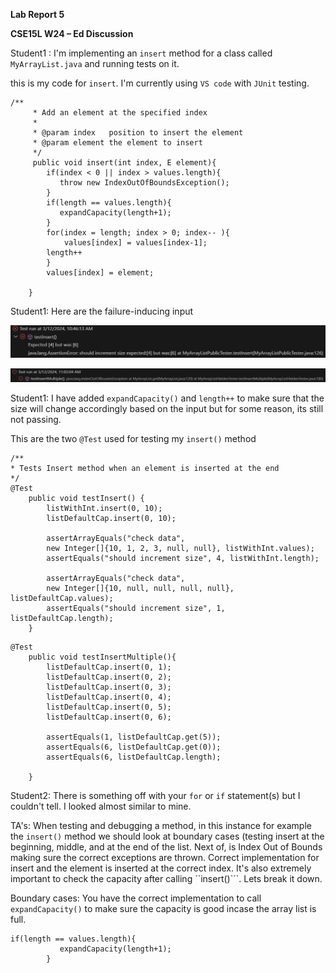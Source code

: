 **Lab Report 5**

**CSE15L W24
–
Ed Discussion**

Student1 : I'm implementing an ```insert``` method for a class called ```MyArrayList.java``` and running tests on it.

this is my code for ```insert```. I'm currently using ```VS code``` with ```JUnit``` testing.

```
/**
     * Add an element at the specified index
     *
     * @param index   position to insert the element
     * @param element the element to insert
     */
     public void insert(int index, E element){
        if(index < 0 || index > values.length){
           throw new IndexOutOfBoundsException(); 
        }
        if(length == values.length){
           expandCapacity(length+1);
        }
        for(index = length; index > 0; index-- ){
            values[index] = values[index-1];
        length++
        }
        values[index] = element;

    }
```

Student1: Here are the failure-inducing input

![Image](lab51.png)

![Image](lab52.png)


Student1: I have added ```expandCapacity()``` and ```length++``` to make sure that the size will change accordingly based on the input but for some reason, its still not passing.

This are the two ```@Test``` used for testing my ```insert()``` method

```
/**
* Tests Insert method when an element is inserted at the end
*/
@Test
    public void testInsert() {
        listWithInt.insert(0, 10);
        listDefaultCap.insert(0, 10);

        assertArrayEquals("check data", 
        new Integer[]{10, 1, 2, 3, null, null}, listWithInt.values);
        assertEquals("should increment size", 4, listWithInt.length);

        assertArrayEquals("check data", 
        new Integer[]{10, null, null, null, null}, listDefaultCap.values);
        assertEquals("should increment size", 1, listDefaultCap.length);
    }
```

```
@Test
    public void testInsertMultiple(){
        listDefaultCap.insert(0, 1);
        listDefaultCap.insert(0, 2);
        listDefaultCap.insert(0, 3);
        listDefaultCap.insert(0, 4);
        listDefaultCap.insert(0, 5);
        listDefaultCap.insert(0, 6);
        
        assertEquals(1, listDefaultCap.get(5));
        assertEquals(6, listDefaultCap.get(0));
        assertEquals(6, listDefaultCap.length);

    }
```
Student2: There is something off with your ```for``` or ```if``` statement(s) but I couldn't tell. I looked almost similar to mine.

TA's: When testing and debugging a method, in this instance for example the ```insert()``` method we should look at boundary cases (testing insert at the beginning, middle, and at the end of the list. Next of, is Index Out of Bounds making sure the correct exceptions are thrown. Correct implementation for insert and the element is inserted at the correct index. It's also extremely important to check the capacity after calling ``insert()```. Lets break it down.

Boundary cases: You have the correct implementation to call ```expandCapacity()``` to make sure the capacity is good incase the array list is full.

```
if(length == values.length){
           expandCapacity(length+1);
        }
```







